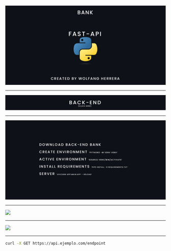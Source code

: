 ![](docs/Welcome-README.jpg)

---

[![](docs/BackEnd-README.jpg)](https://github.com/AndreyHerrera/FLASK-ROOM-RESERVATION-APP)

---

![](docs/TextBackEnd-README.jpg)

---

[![](docs/FrontEnd-README.jpg)](https://github.com/AndreyHerrera/ANGULAR-ROOM-RESERVATION-APP)

---

![](docs/TextFrontEnd-README.jpg)

---

```sh
curl -X GET https://api.ejemplo.com/endpoint
```
